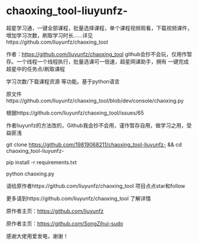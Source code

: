 # chaoxing_tool-liuyunfz-

超星学习通，一键全部课程，批量选择课程，单个课程视频观看，下载视频课件，增加学习次数，刷取学习时长......详见https://github.com/liuyunfz/chaoxing_tool

作者：https://github.com/liuyunfz/chaoxing_tool      github会抄不会玩，仅用作暂存。一个线程一个线程执行，批量选课可一倍速，超星网课助手，拥有 一键完成超星中的任务点/刷取课程

学习次数/下载课程资源 等功能。基于python语言

原文件https://github.com/liuyunfz/chaoxing_tool/blob/dev/console/chaoxing.py

根据https://github.com/liuyunfz/chaoxing_tool/issues/65

作者liuyunfz的方法改的，Github我会抄不会用，谨作暂存自用，做学习之用，受益匪浅

git clone https://github.com/19819068211/chaoxing_tool-liuyunfz- && cd chaoxing_tool-liuyunfz-

pip install -r requirements.txt

python chaoxing.py

请给原作者https://github.com/liuyunfz/chaoxing_tool 项目点点star和follow

更多请到https://github.com/liuyunfz/chaoxing_tool 了解详情

原作者主页：https://github.com/liuyunfz

原作者主页：https://github.com/SongZihui-sudo

感谢大佬用爱发电，谢谢！
